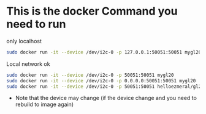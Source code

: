 # This is the docker Command you need to run
only localhost
```sh
sudo docker run -it --device /dev/i2c-0 -p 127.0.0.1:50051:50051 mygl20
```
Local network ok
```sh
sudo docker run -it --device /dev/i2c-0 -p 50051:50051 mygl20
sudo docker run -it --device /dev/i2c-0 -p 0.0.0.0:50051:50051 mygl20
sudo docker run -it --device /dev/i2c-0 -p 50051:50051 helloezmeral/gl20ms:latest
```

- Note that the device may change (if the device change and you need to rebuild to image again)
